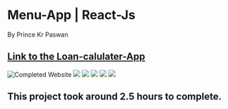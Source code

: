 
# Menu-App | React-Js

By Prince Kr Paswan

## [Link to the Loan-calulater-App](https://loan-calulater-app.netlify.app/)


![Completed Website](./r1.png)
![](./r2.png)
![](./r3.png)
![](./r4.png)
![](./r5.png)
![](./r6.png)




## This project took around 2.5 hours to complete.